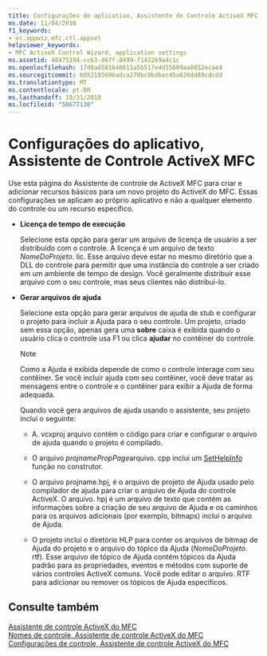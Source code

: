 ```yaml
---
title: Configurações do aplicativo, Assistente de Controle ActiveX MFC
ms.date: 11/04/2016
f1_keywords:
- vc.appwiz.mfc.ctl.appset
helpviewer_keywords:
- MFC ActiveX Control Wizard, application settings
ms.assetid: 48475194-cc63-467f-8499-f142269a4c1c
ms.openlocfilehash: 17d8ad581640611a5b517edd15609aa8052ecae4
ms.sourcegitcommit: 6052185696adca270bc9bdbec45a626dd89cdcdd
ms.translationtype: MT
ms.contentlocale: pt-BR
ms.lasthandoff: 10/31/2018
ms.locfileid: "50677130"
---
```

# <a name="application-settings-mfc-activex-control-wizard"></a>Configurações do aplicativo, Assistente de Controle ActiveX MFC

Use esta página do Assistente de controle de ActiveX MFC para criar e adicionar recursos básicos para um novo projeto do ActiveX do MFC. Essas configurações se aplicam ao próprio aplicativo e não a qualquer elemento do controle ou um recurso específico.

- **Licença de tempo de execução**

   Selecione esta opção para gerar um arquivo de licença de usuário a ser distribuído com o controle. A licença é um arquivo de texto *NomeDoProjeto*. lic. Esse arquivo deve estar no mesmo diretório que a DLL do controle para permitir que uma instância do controle a ser criado em um ambiente de tempo de design. Você geralmente distribuir esse arquivo com o seu controle, mas seus clientes não distribuí-lo.

- **Gerar arquivos de ajuda**

   Selecione esta opção para gerar arquivos de ajuda de stub e configurar o projeto para incluir a Ajuda para o seu controle. Um projeto, criado sem essa opção, apenas gera uma **sobre** caixa é exibida quando o usuário clica o controle usa F1 ou clica **ajudar** no contêiner do controle.

   > [!NOTE]
   > Como a Ajuda é exibida depende de como o controle interage com seu contêiner. Se você incluir ajuda com seu contêiner, você deve tratar as mensagens entre o controle e o contêiner para exibir a Ajuda de forma adequada.

   Quando você gera arquivos de ajuda usando o assistente, seu projeto inclui o seguinte:

   - A. vcxproj arquivo contém o código para criar e configurar o arquivo de ajuda quando o projeto é compilado.

   - O arquivo *projnamePropPage*arquivo. cpp inclui um [SetHelpInfo](../../mfc/reference/colepropertypage-class.md#sethelpinfo) função no construtor.

   - O arquivo projname.hpj, é o arquivo de projeto de Ajuda usado pelo compilador de ajuda para criar o arquivo de Ajuda do controle ActiveX. O arquivo. hpj é um arquivo de texto que contém as informações sobre a criação de seu arquivo de Ajuda e os caminhos para os arquivos adicionais (por exemplo, bitmaps) inclui o arquivo de Ajuda.

   - O projeto inclui o diretório HLP para conter os arquivos de bitmap de Ajuda do projeto e o arquivo do tópico da Ajuda (*NomeDoProjeto*. rtf). Esse arquivo de tópico de Ajuda contém tópicos da Ajuda padrão para as propriedades, eventos e métodos com suporte de vários controles ActiveX comuns. Você pode editar o arquivo. RTF para adicionar ou remover os tópicos de Ajuda específicos.

## <a name="see-also"></a>Consulte também

[Assistente de controle ActiveX do MFC](../../mfc/reference/mfc-activex-control-wizard.md)<br/>
[Nomes de controle, Assistente de controle ActiveX do MFC](../../mfc/reference/control-names-mfc-activex-control-wizard.md)<br/>
[Configurações de controle, Assistente de controle ActiveX do MFC](../../mfc/reference/control-settings-mfc-activex-control-wizard.md)

